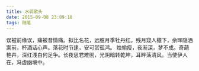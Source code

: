 ```yaml
---
title: 水调歌头
date: 2015-09-08 23:09:18
tags: 随笔
---
```

误被前缘误，痛被昔情痛。拟比名花，远胜月季牡丹红。残月窥人檐下，余晖隐洒案前，杯酒话心声。落花时节逢，安可赏孤鸿。
烛偷瘦，夜渐深，梦不成。奇葩艳卉，深红浅白何足争。长夜思君难彻，光阴暗转乾坤，耳畔荡清风。当使伊人在，冯虚幽境中。